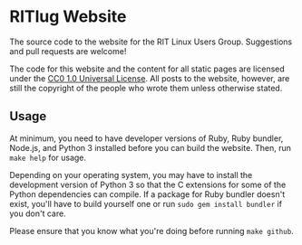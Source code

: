 RITlug Website
==============

The source code to the website for the RIT Linux Users Group.
Suggestions and pull requests are welcome!

The code for this website and the content for all static pages are
licensed under the
[CC0 1.0 Universal License](https://creativecommons.org/publicdomain/zero/1.0/).
All posts to the website, however, are still the copyright of the people
who wrote them unless otherwise stated.

Usage
-----

At minimum, you need to have developer versions of Ruby, Ruby bundler, Node.js,
and Python 3 installed before you can build the website. Then, run `make help`
for usage.

Depending on your operating system, you may have to install the development
version of Python 3 so that the C extensions for some of the Python
dependencies can compile. If a package for Ruby bundler doesn't exist, you'll
have to build yourself one or run `sudo gem install bundler` if you don't care.

Please ensure that you know what you're doing before running `make github`.

